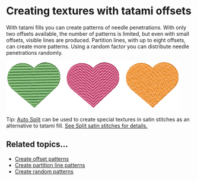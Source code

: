 # Creating textures with tatami offsets

With tatami fills you can create patterns of needle penetrations. With only two offsets available, the number of patterns is limited, but even with small offsets, visible lines are produced. Partition lines, with up to eight offsets, can create more patterns. Using a random factor you can distribute needle penetrations randomly.

![patterns00001.png](assets/patterns00001.png)

Tip: [Auto Split](../../glossary/glossary) can be used to create special textures in satin stitches as an alternative to tatami fill. [See Split satin stitches for details.](../../Quality/quality/Split_satin_stitches)

## Related topics...

- [Create offset patterns](Create_offset_patterns)
- [Create partition line patterns](Create_partition_line_patterns)
- [Create random patterns](Create_random_patterns)
